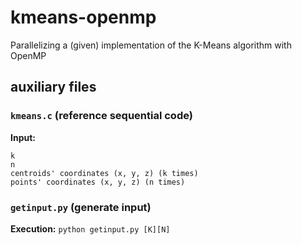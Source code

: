 # kmeans-openmp
Parallelizing a (given) implementation of the K-Means algorithm with OpenMP

## auxiliary files
### `kmeans.c` (reference sequential code)
**Input:**
```
k
n
centroids' coordinates (x, y, z) (k times)
points' coordinates (x, y, z) (n times)
```

### `getinput.py` (generate input)
**Execution:** `python getinput.py [K][N]`
